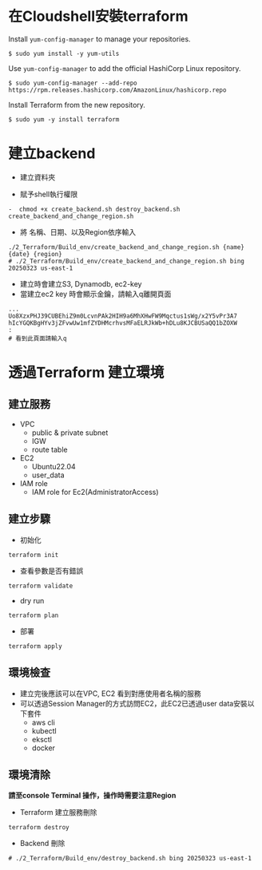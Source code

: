 # 在Cloudshell安裝terraform

Install ```yum-config-manager``` to manage your repositories.
```
$ sudo yum install -y yum-utils
```
Use ```yum-config-manager``` to add the official HashiCorp Linux repository.
```
$ sudo yum-config-manager --add-repo https://rpm.releases.hashicorp.com/AmazonLinux/hashicorp.repo
```
Install Terraform from the new repository.
```
$ sudo yum -y install terraform
```

# 建立backend
- 建立資料夾

- 賦予shell執行權限
```shell
-  chmod +x create_backend.sh destroy_backend.sh create_backend_and_change_region.sh
```
- 將 名稱、日期、以及Region依序輸入
```
./2_Terraform/Build_env/create_backend_and_change_region.sh {name} {date} {region}
# ./2_Terraform/Build_env/create_backend_and_change_region.sh bing 20250323 us-east-1
```
- 建立時會建立S3, Dynamodb, ec2-key
- 當建立ec2 key 時會顯示金鑰，請輸入q離開頁面
```
...
Uo8XzxPHJ39CUBEhiZ9m0LcvnPAk2HIH9a6MhXHwFW9Mqctus1sWg/x2Y5vPr3A7
hIcYGQKBgHYv3jZFvwUw1mfZYDHMcrhvsMFaELRJkWb+hDLu8KJCBUSaQQ1bZOXW
:
# 看到此頁面請輸入q
```
# 透過Terraform 建立環境
## 建立服務
- VPC
  - public & private subnet
  - IGW
  - route table
- EC2
  - Ubuntu22.04
  - user_data
- IAM role
  - IAM role for Ec2(AdministratorAccess)
## 建立步驟

- 初始化
```
terraform init
```
- 查看參數是否有錯誤
```
terraform validate
```
- dry run
```
terraform plan
```
- 部署
```
terraform apply
```
## 環境檢查
- 建立完後應該可以在VPC, EC2 看到對應使用者名稱的服務
- 可以透過Session Manager的方式訪問EC2，此EC2已透過user data安裝以下套件
  - aws cli
  - kubectl
  - eksctl
  - docker

## 環境清除
**請至console Terminal 操作，操作時需要注意Region**
- Terraform 建立服務刪除
```
terraform destroy
```
- Backend 刪除
```
# ./2_Terraform/Build_env/destroy_backend.sh bing 20250323 us-east-1
```
